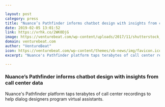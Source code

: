 ```yaml
---

layout: post
category: press
title: "Nuance’s Pathfinder informs chatbot design with insights from call center data"
date: 2019-02-05 13:01:52
link: https://vrhk.co/2WK0DjG
image: https://venturebeat.com/wp-content/uploads/2017/11/shutterstock_344231354-e1510203344435.jpg?w=1200&strip=all
domain: venturebeat.com
author: "VentureBeat"
icon: https://venturebeat.com/wp-content/themes/vb-news/img/favicon.ico
excerpt: "Nuance's Pathfinder platform taps terabytes of call center recordings to help dialog designers program virtual assistants."

---
```


### Nuance’s Pathfinder informs chatbot design with insights from call center data

Nuance's Pathfinder platform taps terabytes of call center recordings to help dialog designers program virtual assistants.